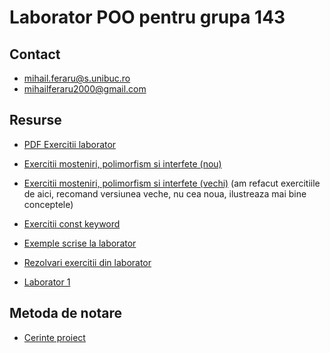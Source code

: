 Laborator POO pentru grupa 143
===

## Contact

* mihail.feraru@s.unibuc.ro
* mihailferaru2000@gmail.com

## Resurse

* [PDF Exercitii laborator](exercitii.pdf)
* [Exercitii mosteniri, polimorfism si interfete (nou)](./exercitii_2.md)
* [Exercitii mosteniri, polimorfism si interfete (vechi)](./exercitii_2_old.md) (am refacut exercitiile de aici, recomand versiunea veche, nu cea noua, ilustreaza mai bine conceptele)
* [Exercitii const keyword](./exercitii_const.pdf)
* [Exemple scrise la laborator](exemple/)
* [Rezolvari exercitii din laborator](...)

* [Laborator 1](lab1.pdf)

## Metoda de notare

* [Cerinte proiect](cerinte_proiect.pdf)

